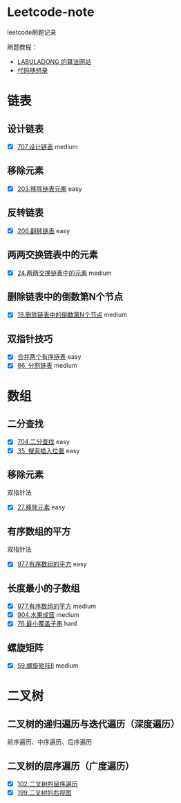 # Leetcode-note
leetcode刷题记录

刷题教程：
- [LABULADONG 的算法网站](https://labuladong.github.io/algo/) 
- [代码随想录](https://programmercarl.com/%E6%95%B0%E7%BB%84%E7%90%86%E8%AE%BA%E5%9F%BA%E7%A1%80.html#%E6%95%B0%E7%BB%84%E7%90%86%E8%AE%BA%E5%9F%BA%E7%A1%80)

# 链表
## 设计链表
- [x] [707.设计链表](https://leetcode.cn/problems/design-linked-list/) medium
## 移除元素
- [x] [203.移除链表元素](https://leetcode.cn/problems/remove-linked-list-elements/) easy
## 反转链表
- [x] [206.翻转链表](https://leetcode.cn/problems/reverse-linked-list/) easy
## 两两交换链表中的元素
- [x] [24.两两交换链表中的元素](https://leetcode.cn/problems/swap-nodes-in-pairs/) medium
## 删除链表中的倒数第N个节点
- [x] [19.删除链表中的倒数第N个节点](https://leetcode.cn/problems/remove-nth-node-from-end-of-list/) medium

## 双指针技巧
- [x] [合并两个有序链表](https://leetcode.cn/problems/merge-two-sorted-lists/) easy
- [x] [86. 分割链表](https://leetcode.cn/problems/partition-list/) medium

# 数组
## 二分查找
- [x] [704.二分查找](https://leetcode.cn/problems/binary-search/) easy
- [x] [35. 搜索插入位置](https://leetcode.cn/problems/search-insert-position/) easy
## 移除元素
双指针法
- [x] [27.移除元素](https://leetcode.cn/problems/remove-element/) easy
## 有序数组的平方
双指针法
- [x] [977.有序数组的平方](https://leetcode.cn/problems/squares-of-a-sorted-array/) easy
## 长度最小的子数组
- [x] [977.有序数组的平方](https://leetcode.cn/problems/squares-of-a-sorted-array/) medium
- [x] [904.水果成篮](https://leetcode.cn/problems/squares-of-a-sorted-array/) medium
- [x] [76.最小覆盖子串](https://leetcode.cn/problems/squares-of-a-sorted-array/) hard
## 螺旋矩阵
- [x] [59.螺旋矩阵II](https://leetcode.cn/problems/spiral-matrix-ii/) medium

# 二叉树
##  二叉树的递归遍历与迭代遍历（深度遍历）
前序遍历、中序遍历、后序遍历
## 二叉树的层序遍历（广度遍历）
- [x] [102.二叉树的层序遍历](https://leetcode.cn/problems/binary-tree-level-order-traversal/)
- [x] [199.二叉树的右视图](https://leetcode.cn/problems/binary-tree-right-side-view/)
